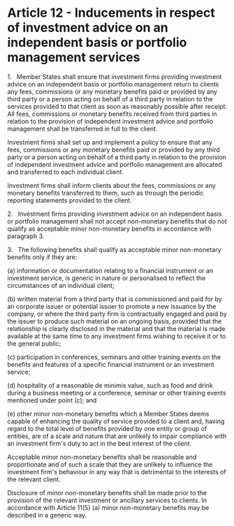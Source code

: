 # Article 12 - Inducements in respect of investment advice on an independent basis or portfolio management services


1.   Member States shall ensure that investment firms providing investment advice on an independent basis or portfolio management return to clients any fees, commissions or any monetary benefits paid or provided by any third party or a person acting on behalf of a third party in relation to the services provided to that client as soon as reasonably possible after receipt. All fees, commissions or monetary benefits received from third parties in relation to the provision of independent investment advice and portfolio management shall be transferred in full to the client.

Investment firms shall set up and implement a policy to ensure that any fees, commissions or any monetary benefits paid or provided by any third party or a person acting on behalf of a third party in relation to the provision of independent investment advice and portfolio management are allocated and transferred to each individual client.

Investment firms shall inform clients about the fees, commissions or any monetary benefits transferred to them, such as through the periodic reporting statements provided to the client.

2.   Investment firms providing investment advice on an independent basis or portfolio management shall not accept non-monetary benefits that do not qualify as acceptable minor non-monetary benefits in accordance with paragraph 3.

3.   The following benefits shall qualify as acceptable minor non-monetary benefits only if they are:

(a) information or documentation relating to a financial instrument or an investment service, is generic in nature or personalised to reflect the circumstances of an individual client;

(b) written material from a third party that is commissioned and paid for by an corporate issuer or potential issuer to promote a new issuance by the company, or where the third party firm is contractually engaged and paid by the issuer to produce such material on an ongoing basis, provided that the relationship is clearly disclosed in the material and that the material is made available at the same time to any investment firms wishing to receive it or to the general public;

(c) participation in conferences, seminars and other training events on the benefits and features of a specific financial instrument or an investment service;

(d) hospitality of a reasonable de minimis value, such as food and drink during a business meeting or a conference, seminar or other training events mentioned under point (c); and

(e) other minor non-monetary benefits which a Member States deems capable of enhancing the quality of service provided to a client and, having regard to the total level of benefits provided by one entity or group of entities, are of a scale and nature that are unlikely to impair compliance with an investment firm's duty to act in the best interest of the client.

Acceptable minor non-monetary benefits shall be reasonable and proportionate and of such a scale that they are unlikely to influence the investment firm's behaviour in any way that is detrimental to the interests of the relevant client.

Disclosure of minor non-monetary benefits shall be made prior to the provision of the relevant investment or ancillary services to clients. In accordance with Article 11(5) (a) minor non-monetary benefits may be described in a generic way.

